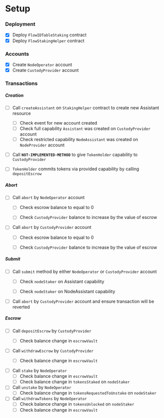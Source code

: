 # Setup

### Deployment
- [x] Deploy `FlowIDTableStaking` contract
- [x] Deploy `FlowStakingHelper` contract

### Accounts
- [x] Create `NodeOperator` account
- [x] Create `CustodyProvider` account

### Transactions
##### Creation
- [ ] Call `createAssistant` on `StakingHelper` contract to create new Assistant resource
    - [ ] Check event for new account created
    - [ ] Check full capability `Assistant` was created on `CustodyProvider` account
    - [ ] Check restricted capability `NodeAssistant` was created on `NodeProvider` account

- [ ] Call **`NOT-IMPLEMENTED-METHOD`** to give `TokenHolder` capability to `CustodyProvider`
- [ ] `TokenHolder` commits tokens via provided capability by calling `depositEscrow`


##### Abort
- [ ] Call `abort` by `NodeOperator` account
    - [ ] Check escrow balance to equal to 0
    - [ ] Check `CustodyProvider` balance to increase by the value of escrow


- [ ] Call `abort` by `CustodyProvider` account
    - [ ] Check escrow balance to equal to 0
    - [ ] Check `CustodyProvider` balance to increase by the value of escrow

    
##### Submit
- [ ] Call `submit` method by either `NodeOperator` or `CustodyProvider` account
    - [ ] Check `nodeStaker` on Assistant capability
    - [ ] Check `nodeStaker` on NodeAssistant capability


- [ ] Call `abort` by `CustodyProvider` account and ensure transaction will be reverted


##### Escrow
- [ ] Call `depositEscrow` by `CustodyProvider`
    - [ ] Check balance change in `escrowVault`


- [ ] Call `withdrawEscrow` by `CustodyProvider`
    - [ ] Check balance change in `escrowVault`
    
    
- [ ] Call `stake` by `NodeOperator`
    - [ ] Check balance change in `escrowVault`
    - [ ] Check balance change in `tokensStaked` on `nodeStaker`

- [ ] Call `unstake` by `NodeOperator`
    - [ ] Check balance change in `tokensRequestedToUnstake` on `nodeStaker`
    
- [ ] Call `withdrawTokens` by `NodeOperator`
    - [ ] Check balance change in `tokensUnlocked` on `nodeStaker`
    - [ ] Check balance change in `escrowVault`